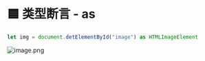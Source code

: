 # 🟦 类型断言 - as

```javascript
let img = document.detElementById("image") as HTMLImageElement
```
![image.png](https://cdn.nlark.com/yuque/0/2022/png/21879320/1655844223524-80ae6e4f-efc0-4312-b6c0-2ac9fdbffa6c.png#clientId=u027b6e50-9d6d-4&crop=0&crop=0&crop=1&crop=1&from=paste&height=227&id=u5784b698&margin=%5Bobject%20Object%5D&name=image.png&originHeight=227&originWidth=701&originalType=binary&ratio=1&rotation=0&showTitle=false&size=4898&status=done&style=none&taskId=u62af425f-59b1-45b7-88d9-fe70add1acf&title=&width=701)
